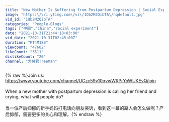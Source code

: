 ```yaml
---
title: "New Mother Is Suffering from Postpartum Depression | Social Experiment 看到新手妈妈正陷入产后抑郁的痛苦中，路人阿姨忍不住流泪了"
image: "https:\/\/i.ytimg.com\/vi\/1Qb2M2QibTA\/hqdefault.jpg"
vid_id: "1Qb2M2QibTA"
categories: "People-Blogs"
tags: ["中国","China","social experiment"]
date: "2021-10-31T21:44:18+03:00"
vid_date: "2021-10-31T02:45:00Z"
duration: "PT4M18S"
viewcount: "47602"
likeCount: "3511"
dislikeCount: "20"
channel: "大树君TreeMan"
---
```

{% raw %}Join us:<br /><a rel="nofollow" target="blank" href="https://www.youtube.com/channel/UCzc59v10qvwWRPrYoWUKEvQ/join">https://www.youtube.com/channel/UCzc59v10qvwWRPrYoWUKEvQ/join</a><br /><br />When a new mother with postpartum depression is calling her friend and crying, what will people do?<br /><br />当一位产后抑郁的新手妈妈打电话向朋友哭诉，看到这一幕的路人会怎么做呢？产后抑郁，需要更多的关心和理解。{% endraw %}
